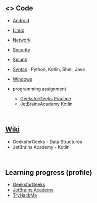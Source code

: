 
## <> Code
* [Android](https://github.com/kimbbang/publicTIL/tree/main/Android)     
* [Linux](https://github.com/kimbbang/publicTIL/blob/main/Linux)    
* [Network](https://github.com/kimbbang/publicTIL/tree/main/Network)   
* [Security](https://github.com/kimbbang/publicTIL/tree/main/Security)    
* [Splunk](https://github.com/kimbbang/publicTIL/blob/main/Splunk)    
* [Syntax](https://github.com/kimbbang/publicTIL/tree/main/Syntax) : Python, Kotlin, Shell, Java    
* [Windows](https://github.com/kimbbang/publicTIL/tree/main/Windows)    

* programming assignment
  * [GeeksforGeeks Practice](https://github.com/kimbbang/publicTIL/tree/main/programming%20assignment/GeeksforGeeks_Practice)
  * JetBrainsAcademy Kotlin
<br/>

## [Wiki](https://github.com/kimbbang/publicTIL/wiki)

* GeeksforGeeks - Data Structures   
* JetBrains Academy - Kotlin   

<br/>

## Learning progress (profile)

* [GeeksforGeeks](https://auth.geeksforgeeks.org/user/kimbbang)
* [JetBrains Academy](https://hyperskill.org/profile/233833697)
* [TryHackMe](https://tryhackme.com/p/kimbbang)
